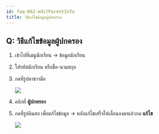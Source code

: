 ```yaml
---
id: faq-062-editParentInfo
title: วิธีแก้ไขข้อมูลผู้ปกครอง
---
```


## Q: วิธีแก้ไขข้อมูลผู้ปกครอง

1. เข้าไปที่เมนูนักเรียน -> ข้อมูลนักเรียน
2. ใส่รหัสนักเรียน หรือชื่อ-นามสกุล
3. กดที่รูปตาขวามือ

    ![](/img/manual/faq/62-1.gif)

4. คลิกที่ **ผู้ปกครอง**
5. กดที่รูปดินสอ เพื่อแก้ไขข้อมูล -> หลังแก้ไขเสร็จให้เลื่อนลงมาแล้วกด **แก้ไข**

    ![](/img/manual/faq/62-2.gif)

